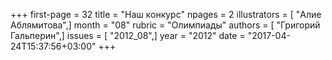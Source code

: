 +++
first-page = 32
title = "Наш конкурс"
npages = 2
illustrators = [ "Алие Аблямитова",]
month = "08"
rubric = "Олимпиады"
authors = [ "Григорий Гальперин",]
issues = [ "2012_08",]
year = "2012"
date = "2017-04-24T15:37:56+03:00"
+++

